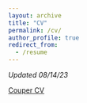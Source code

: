 ```yaml
---
layout: archive
title: "CV"
permalink: /cv/
author_profile: true
redirect_from:
  - /resume
---
```


*Updated 08/14/23*

<a href="https://lcouper.github.io/assets/Couper_CV_August2023.pdf" target="_blank">Couper CV</a>
